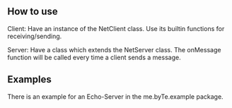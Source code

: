 ## How to use
Client:
Have an instance of the NetClient class.
Use its builtin functions for receiving/sending.

Server:
Have a class which extends the NetServer class.
The onMessage function will be called every time a client sends a message.

## Examples
There is an example for an Echo-Server in the me.byTe.example package.
